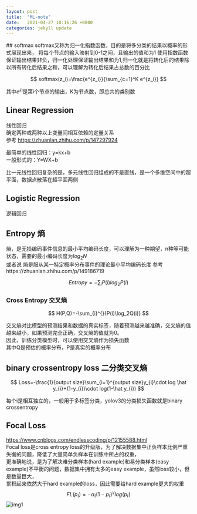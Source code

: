 ```yaml
---
layout: post
title:  "ML-note"
date:   2021-04-27 10:16:26 +0800
categories: jekyll update
---
```


<head>
    <script src="https://cdn.mathjax.org/mathjax/latest/MathJax.js?config=TeX-AMS-MML_HTMLorMML" type="text/javascript"></script>
    <script type="text/x-mathjax-config">
        MathJax.Hub.Config({
            tex2jax: {
            skipTags: ['script', 'noscript', 'style', 'textarea', 'pre'],
            inlineMath: [['$','$']]
            }
        });
    </script>
</head>
## softmax
softmax又称为归一化指数函数，目的是将多分类的结果以概率的形式展现出来，  
将每个节点的输入映射到0-1之间，且输出的值和为1  
使用指数函数保证输出结果非负，归一化处理保证输出结果和为1,归一化就是将转化后的结果除以所有转化后结果之和，可以理解为转化后结果占总数的百分比  

$$
softmax(z_i)=\frac{e^{z_i}}{\sum_{c=1}^K e^{z_i}}
$$

其中$e^{z_i}$是第i个节点的输出，K为节点数，即总共的类别数

## Linear Regression
线性回归   
确定两种或两种以上变量间相互依赖的定量关系   
参考 https://zhuanlan.zhihu.com/p/147297924

最简单的线性回归：y=kx+b   
一般形式的：Y=WX+b

比一元线性回归复杂的是，多元线性回归组成的不是直线，是一个多维空间中的超平面，数据点散落在超平面两侧

## Logistic Regression
逻辑回归

## Entropy 熵
熵，是无损编码事件信息的最小平均编码长度，可以理解为一种期望，n种等可能状态，需要的最小编码长度为$log_{2}N$    
或者说 熵是服从某一特定概率分布事件的理论最小平均编码长度
参考https://zhuanlan.zhihu.com/p/149186719

$$
Entropy=-\sum_{i}P(i)log_{2}P(i)
$$

### Cross Entropy 交叉熵

$$
H(P,Q)=-\sum_{i}^{}{P(i)\log_2Q(i)}
$$

交叉熵对比模型的预测结果和数据的真实标签，随着预测越来越准确，交叉熵的值越来越小，如果预测完全正确，交叉熵的值就为0。   
因此，训练分类模型时，可以使用交叉熵作为损失函数   
其中Q是预估的概率分布，P是真实的概率分布

## binary crossentropy loss 二分类交叉熵

$$
Loss=-\frac{1}{output size}\sum_{i=1}^{output size}y_{i}\cdot log \hat y_{i}+(1-y_{i})\cdot log(1-\hat y_{i})
$$

每个i是相互独立的，一般用于多标签分类，yolov3的分类损失函数就是binary crossentropy

## Focal Loss
https://www.cnblogs.com/endlesscoding/p/12155588.html    
Focal loss是cross entropy loss的升级版，为了解决数据集中正负样本比例严重失衡的问题，降低了大量简单负样本在训练中所占的权重，   
更准确地说，是为了解决难分类样本(hard example)和易分类样本(easy example)不平衡的问题，数据集中拥有太多的easy example，虽然loss较小，但是数量巨大，   
累积起来依然大于hard example的loss，因此需要给hard example更大的权重   
$$
FL(p_t)=-\alpha_t(1-p_t)^\gamma log(p_t)
$$
![img1]({{site.usr}}/img/focalloss.png)
